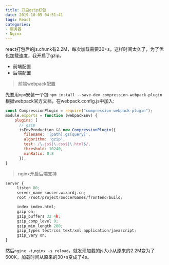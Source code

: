 ```yaml
---
title: 开启gzip打包
date: 2019-10-05 04:51:41
tags: React
categories: 
- 服务器
- Nginx
---
```


react打包后的js.chunk有2.2M，每次加载需要30+s，这样时间太久了，为了优化加载速度，我开启了gzip。

- 前端配置
- 后端配置

> 前端webpack配置

先要用`npm`安装一个包:`npm install --save-dev compression-webpack-plugin`
根据webpack官方文档，在webpack.config.js中加入:
<!--more-->
```js
const CompressionPlugin = require("compression-webpack-plugin");
module.exports = function (webpackEnv) {
    plugins: [
      // gzip
      isEnvProduction && new CompressionPlugin({
        filename: '[path].gz[query]',
        algorithm: 'gzip',
        test: /\.js$|\.css$|\.html$/,
        threshold: 10240,
        minRatio: 0.8
      }),
}
```

> nginx开启后端支持

```python
server {
     listen 80;
     server_name soccer.wizardj.cn;
     root /root/project/SoccerGames/frontend/build;

     index index.html;
     gzip on;
     gzip_buffers 32 4k;
     gzip_comp_level 9;
     gzip_min_length 200;
     gzip_types text/css text/xml application/javascript;
     gzip_vary on;
}
```
然后`nginx -t`,`nginx -s reload`，就发现加载的js大小从原来的2.2M变为了600K，加载时间从原来的30+s变成了4s。